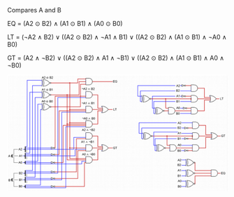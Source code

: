 Compares A and B

EQ = (A2 ⊙ B2) ∧ (A1 ⊙ B1) ∧ (A0 ⊙ B0)

LT = (¬A2 ∧ B2) ∨ ((A2 ⊙ B2) ∧ ¬A1 ∧ B1) ∨ ((A2 ⊙ B2) ∧ (A1 ⊙ B1) ∧ ¬A0 ∧ B0)

GT = (A2 ∧ ¬B2) ∨ ((A2 ⊙ B2) ∧ A1 ∧ ¬B1) ∨ ((A2 ⊙ B2) ∧ (A1 ⊙ B1) ∧ A0 ∧ ¬B0)

![](3-bit-comparison.png)
